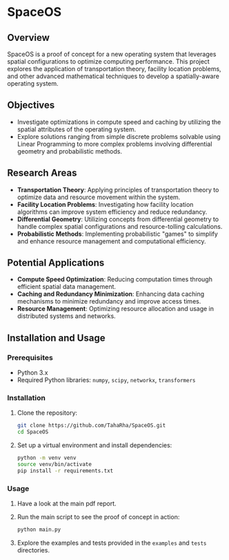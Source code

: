 
# SpaceOS

## Overview

SpaceOS is a proof of concept for a new operating system that leverages spatial configurations to optimize computing performance. This project explores the application of transportation theory, facility location problems, and other advanced mathematical techniques to develop a spatially-aware operating system.

## Objectives

- Investigate optimizations in compute speed and caching by utilizing the spatial attributes of the operating system.
- Explore solutions ranging from simple discrete problems solvable using Linear Programming to more complex problems involving differential geometry and probabilistic methods.

## Research Areas

- **Transportation Theory**: Applying principles of transportation theory to optimize data and resource movement within the system.
- **Facility Location Problems**: Investigating how facility location algorithms can improve system efficiency and reduce redundancy.
- **Differential Geometry**: Utilizing concepts from differential geometry to handle complex spatial configurations and resource-tolling calculations.
- **Probabilistic Methods**: Implementing probabilistic "games" to simplify and enhance resource management and computational efficiency.

## Potential Applications

- **Compute Speed Optimization**: Reducing computation times through efficient spatial data management.
- **Caching and Redundancy Minimization**: Enhancing data caching mechanisms to minimize redundancy and improve access times.
- **Resource Management**: Optimizing resource allocation and usage in distributed systems and networks.

## Installation and Usage

### Prerequisites

- Python 3.x
- Required Python libraries: `numpy`, `scipy`, `networkx`, `transformers`

### Installation

1. Clone the repository:
   ```bash
   git clone https://github.com/TahaRha/SpaceOS.git
   cd SpaceOS
   ```

2. Set up a virtual environment and install dependencies:
   ```bash
   python -m venv venv
   source venv/bin/activate
   pip install -r requirements.txt
   ```

### Usage

1. Have a look at the main pdf report.

2. Run the main script to see the proof of concept in action:
   ```bash
   python main.py
   ```

3. Explore the examples and tests provided in the `examples` and `tests` directories.